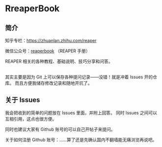 # RreaperBook

## 简介

知乎专栏：<https://zhuanlan.zhihu.com/reaper>

微信公众号：<u>reaperbook</u> （REAPER 手册）

REAPER 相关的各种教程、基础说明、技巧分享和问答。

</br>
其实主要是因为 Git 上可以保存各种提问记录——没错！就是冲着 Issues 开的仓库。
而且方便我储存修改记录和随地开坑了。

## 关于 Issues

我会把收到的简单的问题放在 Issues 里面，并附上回答。
同时 Issues 之间可以互相引用，这点也很方便。

同时也建议大家有 Github 账号的可以自己开帖子来提问。

关于如何注册 Github 账号：……算了还是先确认国内不翻墙能无痛浏览再说吧。

